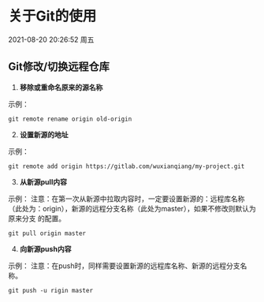 # 关于Git的使用

2021-08-20 20:26:52 周五

## Git修改/切换远程仓库

1. **移除或重命名原来的源名称**

示例：

```shell
git remote rename origin old-origin
```

2. **设置新源的地址**

示例：

```shell
git remote add origin https://gitlab.com/wuxianqiang/my-project.git
```

3. **从新源pull内容**

示例：
注意：在第一次从新源中拉取内容时，一定要设置新源的：远程库名称（此处为：origin），新源的远程分支名称（此处为master），如果不修改则默认为 原来分支 的配置。

```shell
git pull origin master
```

4. **向新源push内容**

示例：
注意：在push时，同样需要设置新源的远程库名称、新源的远程分支名称。

```shell
git push -u rigin master
```